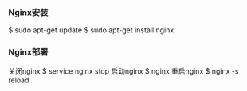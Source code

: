 ### Nginx安装
$ sudo apt-get update
$ sudo apt-get install nginx

### Nginx部署
关闭nginx
	$ service nginx stop
启动nginx
	$ nginx
重启nginx
	$ nginx -s reload
